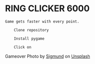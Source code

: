 # RING CLICKER 6000
    
    Game gets faster with every point.

        Clone repository

        Install pygame

        Click on

    





Gameover
Photo by <a href="https://unsplash.com/de/@sigmund?utm_source=unsplash&utm_medium=referral&utm_content=creditCopyText">Sigmund</a> on <a href="https://unsplash.com/photos/By-tZImt0Ms?utm_source=unsplash&utm_medium=referral&utm_content=creditCopyText">Unsplash</a>
  